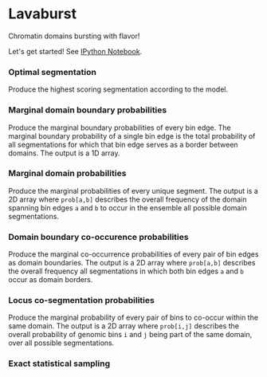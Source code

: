 # Lavaburst #

Chromatin domains bursting with flavor!

Let's get started! See [IPython Notebook](https://raw.githubusercontent.com/nezar-compbio/lavaburst/master/example/example.ipynb).


### Optimal segmentation ###

Produce the highest scoring segmentation according to the model.


### Marginal domain boundary probabilities ###

Produce the marginal boundary probabilities of every bin edge. The marginal boundary
probability of a single bin edge is the total probability of all segmentations for
which that bin edge serves as a border between domains. The output is a 1D array.


### Marginal domain probabilities ###

Produce the marginal probabilities of every unique segment. The output is a 2D array
where `prob[a,b]` describes the overall frequency of the domain spanning bin edges `a` and `b`
to occur in the ensemble all possible domain segmentations.


### Domain boundary co-occurence probabilities ###

Produce the marginal co-occurrence probabilities of every pair of bin edges as domain boundaries. 
The output is a 2D array where `prob[a,b]` describes the overall frequency all segmentations in
which both bin edges `a` and `b` occur as domain borders.


### Locus co-segmentation probabilities ###

Produce the marginal probability of every pair of bins to co-occur within the same domain.
The output is a 2D array where `prob[i,j]` describes the overall probability of genomic bins `i`
and `j` being part of the same domain, over all possible segmentations.

### Exact statistical sampling ###


